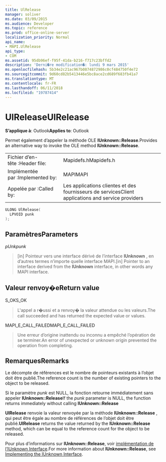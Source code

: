 ```yaml
---
title: UlRelease
manager: soliver
ms.date: 03/09/2015
ms.audience: Developer
ms.topic: reference
ms.prod: office-online-server
localization_priority: Normal
api_name:
- MAPI.UlRelease
api_type:
- COM
ms.assetid: 95db96ef-f95f-41da-b216-f717c23bffd2
description: 'Derni�re modification�: lundi 9 mars 2015'
ms.openlocfilehash: 5b34e2c21ac967b0874872986c0cf484750f4e72
ms.sourcegitcommit: 9d60cd82b5413446e5bc8ace2cd689f683fb41a7
ms.translationtype: MT
ms.contentlocale: fr-FR
ms.lasthandoff: 06/11/2018
ms.locfileid: "19787414"
---
```

# <a name="ulrelease"></a><span data-ttu-id="baca0-103">UlRelease</span><span class="sxs-lookup"><span data-stu-id="baca0-103">UlRelease</span></span>

  
  
<span data-ttu-id="baca0-104">**S’applique à**: Outlook</span><span class="sxs-lookup"><span data-stu-id="baca0-104">**Applies to**: Outlook</span></span> 
  
<span data-ttu-id="baca0-105">Permet également d’appeler la méthode OLE **IUnknown::Release**.</span><span class="sxs-lookup"><span data-stu-id="baca0-105">Provides an alternative way to invoke the OLE method **IUnknown::Release**.</span></span> 
  
|||
|:-----|:-----|
|<span data-ttu-id="baca0-106">Fichier d’en-tête :</span><span class="sxs-lookup"><span data-stu-id="baca0-106">Header file:</span></span>  <br/> |<span data-ttu-id="baca0-107">Mapidefs.h</span><span class="sxs-lookup"><span data-stu-id="baca0-107">Mapidefs.h</span></span>  <br/> |
|<span data-ttu-id="baca0-108">Implémentée par :</span><span class="sxs-lookup"><span data-stu-id="baca0-108">Implemented by:</span></span>  <br/> |<span data-ttu-id="baca0-109">MAPI</span><span class="sxs-lookup"><span data-stu-id="baca0-109">MAPI</span></span>  <br/> |
|<span data-ttu-id="baca0-110">Appelée par :</span><span class="sxs-lookup"><span data-stu-id="baca0-110">Called by:</span></span>  <br/> |<span data-ttu-id="baca0-111">Les applications clientes et des fournisseurs de services</span><span class="sxs-lookup"><span data-stu-id="baca0-111">Client applications and service providers</span></span>  <br/> |
   
```cpp
ULONG UlRelease(
  LPVOID punk
);
```

## <a name="parameters"></a><span data-ttu-id="baca0-112">Paramètres</span><span class="sxs-lookup"><span data-stu-id="baca0-112">Parameters</span></span>

 <span data-ttu-id="baca0-113">_pUnk_</span><span class="sxs-lookup"><span data-stu-id="baca0-113">_punk_</span></span>
  
> <span data-ttu-id="baca0-114">[in] Pointeur vers une interface dérivé de l’interface **IUnknown** , en d’autres termes n’importe quelle interface MAPI.</span><span class="sxs-lookup"><span data-stu-id="baca0-114">[in] Pointer to an interface derived from the **IUnknown** interface, in other words any MAPI interface.</span></span> 
    
## <a name="return-value"></a><span data-ttu-id="baca0-115">Valeur renvoy�e</span><span class="sxs-lookup"><span data-stu-id="baca0-115">Return value</span></span>

<span data-ttu-id="baca0-116">S_OK</span><span class="sxs-lookup"><span data-stu-id="baca0-116">S_OK</span></span> 
  
> <span data-ttu-id="baca0-117">L'appel a r�ussi et a renvoy� la valeur attendue ou les valeurs.</span><span class="sxs-lookup"><span data-stu-id="baca0-117">The call succeeded and has returned the expected value or values.</span></span> 
    
<span data-ttu-id="baca0-118">MAPI_E_CALL_FAILED</span><span class="sxs-lookup"><span data-stu-id="baca0-118">MAPI_E_CALL_FAILED</span></span> 
  
> <span data-ttu-id="baca0-119">Une erreur d’origine inattendu ou inconnu a empêché l’opération de se terminer.</span><span class="sxs-lookup"><span data-stu-id="baca0-119">An error of unexpected or unknown origin prevented the operation from completing.</span></span>
    
## <a name="remarks"></a><span data-ttu-id="baca0-120">Remarques</span><span class="sxs-lookup"><span data-stu-id="baca0-120">Remarks</span></span>

<span data-ttu-id="baca0-121">Le décompte de références est le nombre de pointeurs existants à l’objet doit être publié.</span><span class="sxs-lookup"><span data-stu-id="baca0-121">The reference count is the number of existing pointers to the object to be released.</span></span> 
  
<span data-ttu-id="baca0-122">Si le paramètre _punk_ est NULL, la fonction retourne immédiatement sans appeler **IUnknown::Release**</span><span class="sxs-lookup"><span data-stu-id="baca0-122">If the  _punk_ parameter is NULL, the function returns immediately without calling **IUnknown::Release**</span></span>
  
 <span data-ttu-id="baca0-123">**UlRelease** renvoie la valeur renvoyée par la méthode **IUnknown::Release** , qui peut être égale au nombre de références de l’objet doit être publié.</span><span class="sxs-lookup"><span data-stu-id="baca0-123">**UlRelease** returns the value returned by the **IUnknown::Release** method, which can be equal to the reference count for the object to be released.</span></span> 
  
<span data-ttu-id="baca0-124">Pour plus d’informations sur **IUnknown::Release**, voir [implémentation de l’IUnknown Interface](implementing-the-iunknown-interface.md).</span><span class="sxs-lookup"><span data-stu-id="baca0-124">For more information about **IUnknown::Release**, see [Implementing the IUnknown Interface](implementing-the-iunknown-interface.md).</span></span> 
  


